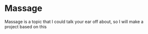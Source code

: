# Massage
Massage is a topic that I could talk your ear off about, so I will make a project based on this
